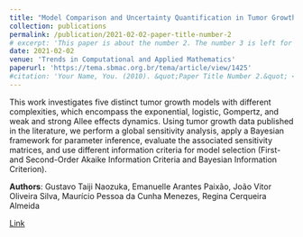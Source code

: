 ```yaml
---
title: "Model Comparison and Uncertainty Quantification in Tumor Growth"
collection: publications
permalink: /publication/2021-02-02-paper-title-number-2
# excerpt: 'This paper is about the number 2. The number 3 is left for future work.'
date: 2021-02-02
venue: 'Trends in Computational and Applied Mathematics'
paperurl: 'https://tema.sbmac.org.br/tema/article/view/1425'
#citation: 'Your Name, You. (2010). &quot;Paper Title Number 2.&quot; <i>Journal 1</i>. 1(2).'
---
```

This work investigates five distinct tumor growth models with different complexities, which encompass the exponential, logistic, Gompertz, and weak and strong Allee effects dynamics. Using tumor growth data published in the literature, we perform a global sensitivity analysis, apply a Bayesian framework for parameter inference, evaluate the associated sensitivity matrices, and use different information criteria for model selection (First- and Second-Order Akaike Information Criteria and Bayesian Information Criterion).

**Authors**: Gustavo Taiji Naozuka, Emanuelle Arantes Paixão, João Vitor Oliveira Silva, Maurício Pessoa da Cunha Menezes, Regina Cerqueira Almeida

[Link](https://tema.sbmac.org.br/tema/article/view/1425)
